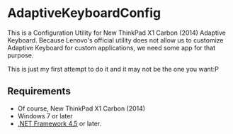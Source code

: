 AdaptiveKeyboardConfig
======================

This is a Configuration Utility for New ThinkPad X1 Carbon (2014) Adaptive Keyboard.
Because Lenovo's official utility does not allow us to customize Adaptive Keyboard for custom applications, we need some app for that purpose.

This is just my first attempt to do it and it may not be the one you want:P

Requirements
----

* Of course, New ThinkPad X1 Carbon (2014)
* Windows 7 or later
* [.NET Framework 4.5](http://www.microsoft.com/en-us/download/details.aspx?id=30653) or later.
